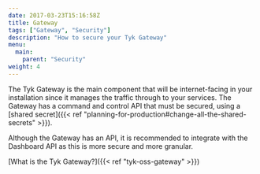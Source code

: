 ```yaml
---
date: 2017-03-23T15:16:58Z
title: Gateway
tags: ["Gateway", "Security"]
description: "How to secure your Tyk Gateway"
menu:
  main:
    parent: "Security"
weight: 4
---
```


The Tyk Gateway is the main component that will be internet-facing in your installation since it manages the traffic through to your services. The Gateway has a command and control API that must be secured, using a [shared secret]({{< ref "planning-for-production#change-all-the-shared-secrets" >}}).

Although the Gateway has an API, it is recommended to integrate with the Dashboard API as this is more secure and more granular.

[What is the Tyk Gateway?]({{< ref "tyk-oss-gateway" >}})
